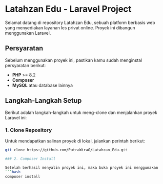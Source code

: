 # Latahzan Edu - Laravel Project

Selamat datang di repository Latahzan Edu, sebuah platform berbasis web yang menyediakan layanan les privat online. Proyek ini dibangun menggunakan Laravel.

## Persyaratan

Sebelum menggunakan proyek ini, pastikan kamu sudah menginstal persyaratan berikut:
- **PHP** >= 8.2
- **Composer**
- **MySQL** atau database lainnya

## Langkah-Langkah Setup

Berikut adalah langkah-langkah untuk meng-clone dan menjalankan proyek Laravel ini:

### 1. Clone Repository

Untuk mendapatkan salinan proyek di lokal, jalankan perintah berikut:

```bash
git clone https://github.com/PutraWiraG/Latahzan_Edu.git

### 2. Composer Install

Setelah berhasil menyalin proyek ini, maka buka proyek ini menggunakan cmd dan jalankan perintah berikut:
```bash
composer install

